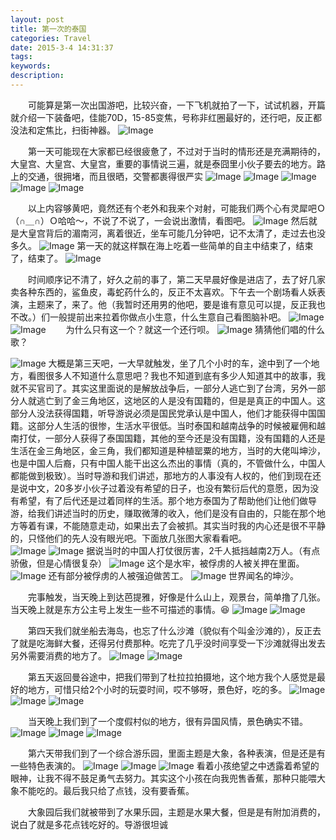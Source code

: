 ```yaml
---
layout: post
title: 第一次的泰国
categories: Travel
date: 2015-3-4 14:31:37
tags:
keywords:
description:
---
```


　　可能算是第一次出国游吧，比较兴奋，一下飞机就拍了一下，试试机器，开篇就介绍一下装备吧，佳能70D，15-85变焦，号称非红圈最好的，还行吧，反正都没法和定焦比，扫街神器。
![Image](/public/img/thailand_boarding.jpg)

　　第一天可能现在大家都已经很疲惫了，不过对于当时的情形还是充满期待的，大皇宫、大皇宫、大皇宫，重要的事情说三遍，就是泰囧里小伙子要去的地方。路上的交通，很拥堵，而且很晒，交警都裹得很严实
![Image](/public/img/thailand_trafic.jpg)
![Image](/public/img/thailand_dahuanggong.jpg)
![Image](/public/img/dhg1.jpg)
![Image](/public/img/dhg2.jpg)
![Image](/public/img/dhg3.jpg)

　　以上内容够黄吧，竟然还有个老外和我来个对射，可能我们两个心有灵犀吧Ｏ（∩＿∩）Ｏ哈哈～，不说了不说了，一会说出激情，看图吧。
![Image](/public/img/thailand_foreign.jpg)
然后就是大皇宫背后的湄南河，离着很近，坐车可能几分钟吧，记不太清了，走过去也没多久。
![Image](/public/img/thailand_meinanhe.jpg)
第一天的就这样飘在海上吃着一些简单的自主中结束了，结束了，结束了。
![Image](/public/img/thailand_tall_glasses.jpg)

　　时间顺序记不清了，好久之前的事了，第二天早晨好像是进店了，去了好几家卖各种东西的，鲨鱼皮，毒蛇药什么的，反正不太喜欢。下午去一个剧场看人妖表演，主题来了，来了。他（我暂时还用男的他吧，要是谁有意见可以提，反正我也不改。）们一般提前出来拉着你做点小生意，什么生意自己看图脑补吧。
![Image](/public/img/thailand_yao1.jpg)
![Image](/public/img/thailand_yao2.jpg)
　　为什么只有这一个？就这一个还行呗。
![Image](/public/img/thailand_qunyao1.jpg)
猜猜他们唱的什么歌？

![Image](/public/img/thailand_hwgj.jpg)
大概是第三天吧，一大早就触发，坐了几个小时的车，途中到了一个地方，看图很多人不知道什么意思吧？我也不知道到底有多少人知道其中的故事，我就不买官司了。其实这里面说的是解放战争后，一部分人逃亡到了台湾，另外一部分人就逃亡到了金三角地区，这地区的人是没有国籍的，但是是真正的中国人。这部分人没法获得国籍，听导游说必须是国民党承认是中国人，他们才能获得中国国籍。这部分人生活的很惨，生活水平很低。当时泰国和越南战争的时候被雇佣和越南打仗，一部分人获得了泰国国籍，其他的至今还是没有国籍，没有国籍的人还是生活在金三角地区，金三角，我们都知道是种植罂粟的地方，当时的大佬叫坤沙，也是中国人后裔，只有中国人能干出这么杰出的事情（真的，不管做什么，中国人都能做到极致）。当时导游和我们讲述，那地方的人事没有人权的，他们到现在还是说中文，20多岁小伙子过着没有希望的日子，也没有繁衍后代的意愿，因为没有希望，有了后代还是过着同样的生活。那个地方泰国为了帮助他们让他们做导游，给我们讲述当时的历史，赚取微薄的收入，他们是没有自由的，只能在那个地方等着有课，不能随意走动，如果出去了会被抓。其实当时我的内心还是很不平静的，只怪他们的先人没有眼光吧。下面放几张图大家看看吧。    
![Image](/public/img/thailand_sm.jpg)
![Image](/public/img/thailand_wq.jpg)
据说当时的中国人打仗很厉害，2千人抵挡越南2万人。（有点骄傲，但是心情很复杂）
![Image](/public/img/thailand_dt.jpg)
这个是水牢，被俘虏的人被关押在里面。
![Image](/public/img/thailand_bq.jpg)
还有部分被俘虏的人被强迫做苦工。
![Image](/public/img/thailand_ks.jpg)
世界闻名的坤沙。

　　完事触发，当天晚上到达芭提雅，好像是什么山上，观景台，简单撸了几张。当天晚上就是东方公主号上发生一些不可描述的事情。😆
![Image](/public/img/thailand_btysea.jpg)
![Image](/public/img/thailand_btytop.jpg)

　　第四天我们就坐船去海岛，也忘了什么沙滩（貌似有个叫金沙滩的），反正去了就是吃海鲜大餐，还得另付费那种。吃完了几乎没时间享受一下沙滩就得出发去另外需要消费的地方了。
![Image](/public/img/thailand_sea.jpg)
![Image](/public/img/thailand_sealie.jpg)

　　第五天返回曼谷途中，把我们带到了杜拉拉拍摄地，这个地方我个人感觉是最好的地方，可惜只给2个小时的玩耍时间，哎不够呀，景色好，吃的多。
![Image](/public/img/thailand_dll.jpg)
![Image](/public/img/thailand_dllh.jpg)
![Image](/public/img/thailand_dllh2.jpg)

　　当天晚上我们到了一个度假村似的地方，很有异国风情，景色确实不错。
![Image](/public/img/thailand_fangzi1.jpg)
![Image](/public/img/thailand_fangzi2.jpg)
![Image](/public/img/thailand_fangzi3.jpg)

　　第六天带我们到了一个综合游乐园，里面主题是大象，各种表演，但是还是有一些特色表演的。
![Image](/public/img/thailand_dx.jpg)
![Image](/public/img/thailand_dx2.jpg)
![Image](/public/img/thailand_xiaohai.jpg)
看着小孩绝望之中透露着希望的眼神，让我不得不鼓足勇气去努力。其实这个小孩在向我兜售香蕉，那种只能喂大象不能吃的。最后我只给了点钱，没有要香蕉。

　　大象园后我们就被带到了水果乐园，主题是水果大餐，但是是有附加消费的，说白了就是多花点钱吃好的。导游很坦诚



